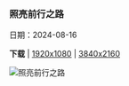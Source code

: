 ### 照亮前行之路

日期：2024-08-16

**下载**  |  [1920x1080](https://cn.bing.com/th?id=OHR.AlfanzinaLighthouse_ZH-CN9704515669_1920x1080.jpg)  |  [3840x2160](https://cn.bing.com/th?id=OHR.AlfanzinaLighthouse_ZH-CN9704515669_UHD.jpg)

![照亮前行之路](https://cn.bing.com/th?id=OHR.AlfanzinaLighthouse_ZH-CN9704515669_1920x1080.jpg "阿尔凡齐纳灯塔，阿尔加维，葡萄牙 (© Andreas Kunz/Getty Images)")


